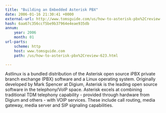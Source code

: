 ```yaml
---
title: "Building an Embedded Asterisk PBX"
date: 2006-01-16 21:30:41 +0000
external-url: http://www.tomsguide.com/us/how-to-asterisk-pbx%2Creview-623.html
hash: 6aa67c356ccf5be9b37964e4eae935db
annum:
    year: 2006
    month: 01
url-parts:
    scheme: http
    host: www.tomsguide.com
    path: /us/how-to-asterisk-pbx%2Creview-623.html

---
```


Astlinux is a bundled distribution of the Asterisk open source iPBX private branch exchange (PBX) software and a Linux operating system. Originally developed by Mark Spencer at Digium, Asterisk is the leading open source software in the telephony/VoIP space. Asterisk excels at combining traditional TDM telephony capability - provided through hardware from Digium and others - with VOIP services. These include call routing, media gateway, media server and SIP signaling capabilities.
